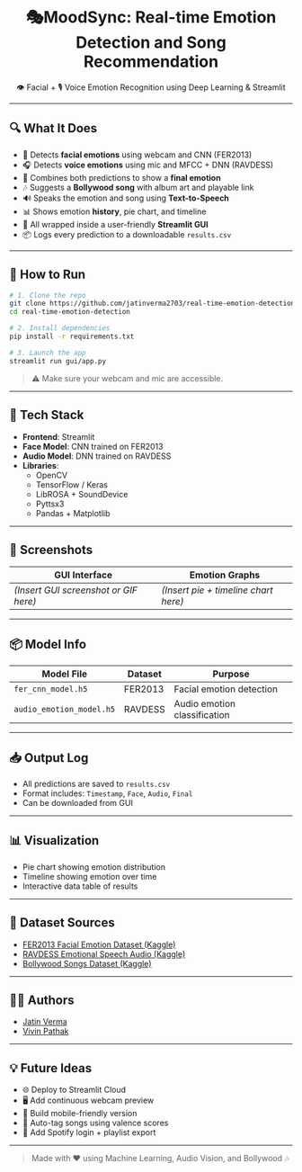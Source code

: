 <h1 align="center">🎭MoodSync: Real-time Emotion Detection and Song Recommendation</h1>
<p align="center">
  👁️ Facial + 🎙️ Voice Emotion Recognition using Deep Learning & Streamlit
</p>

---

## 🔍 What It Does

- 👀 Detects **facial emotions** using webcam and CNN (FER2013)  
- 🎧 Detects **voice emotions** using mic and MFCC + DNN (RAVDESS)  
- 🎯 Combines both predictions to show a **final emotion**  
- 🎶 Suggests a **Bollywood song** with album art and playable link  
- 🔊 Speaks the emotion and song using **Text-to-Speech**  
- 📊 Shows emotion **history**, pie chart, and timeline  
- 🧪 All wrapped inside a user-friendly **Streamlit GUI**  
- 📦 Logs every prediction to a downloadable `results.csv`  

---

## 🚀 How to Run

```bash
# 1. Clone the repo
git clone https://github.com/jatinverma2703/real-time-emotion-detection.git
cd real-time-emotion-detection

# 2. Install dependencies
pip install -r requirements.txt

# 3. Launch the app
streamlit run gui/app.py
```

> ⚠️ Make sure your webcam and mic are accessible.

---

## 🧠 Tech Stack

- **Frontend**: Streamlit  
- **Face Model**: CNN trained on FER2013  
- **Audio Model**: DNN trained on RAVDESS  
- **Libraries**:
  - OpenCV  
  - TensorFlow / Keras  
  - LibROSA + SoundDevice  
  - Pyttsx3  
  - Pandas + Matplotlib  

---

## 📸 Screenshots

| GUI Interface | Emotion Graphs |
|---------------|----------------|
| *(Insert GUI screenshot or GIF here)* | *(Insert pie + timeline chart here)* |

---

## 📦 Model Info

| Model File               | Dataset   | Purpose                    |
|--------------------------|-----------|----------------------------|
| `fer_cnn_model.h5`       | FER2013   | Facial emotion detection   |
| `audio_emotion_model.h5` | RAVDESS   | Audio emotion classification |

---

## 📥 Output Log

- All predictions are saved to `results.csv`  
- Format includes: `Timestamp`, `Face`, `Audio`, `Final`  
- Can be downloaded from GUI  

---

## 📊 Visualization

- Pie chart showing emotion distribution  
- Timeline showing emotion over time  
- Interactive data table of results  

---

## 📁 Dataset Sources

- [FER2013 Facial Emotion Dataset (Kaggle)](https://www.kaggle.com/datasets/msambare/fer2013)  
- [RAVDESS Emotional Speech Audio (Kaggle)](https://www.kaggle.com/datasets/uwrfkaggler/ravdess-emotional-speech-audio)  
- [Bollywood Songs Dataset (Kaggle)](https://www.kaggle.com/)  

---

## 👨‍💻 Authors

- [Jatin Verma](https://github.com/jatinverma2703)  
- [Vivin Pathak](https://github.com/vivin-10-04)

---

## 💡 Future Ideas

- 🌐 Deploy to Streamlit Cloud  
- 🖥️ Add continuous webcam preview  
- 📱 Build mobile-friendly version  
- 🎼 Auto-tag songs using valence scores  
- 🔐 Add Spotify login + playlist export  

---

> Made with ❤️ using Machine Learning, Audio Vision, and Bollywood 🎶
